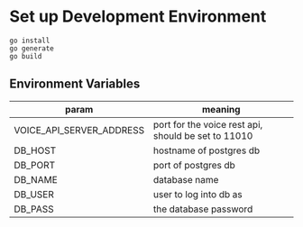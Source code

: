 # Set up Development Environment

```
go install
go generate
go build
```

## Environment Variables

| param                    | meaning                                             |
|--------------------------|-----------------------------------------------------|
| VOICE_API_SERVER_ADDRESS | port for the voice rest api, should be set to 11010 |
| DB_HOST                  | hostname of postgres db                             |
| DB_PORT                  | port of postgres db                                 |
| DB_NAME                  | database name                                       |
| DB_USER                  | user to log into db as                              |
| DB_PASS                  | the database password                               |